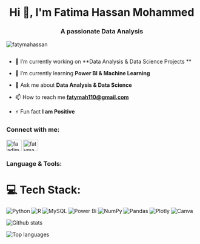 <h1 align="center">Hi 👋, I'm Fatima Hassan Mohammed</h1>
<h3 align="center">A passionate Data Analysis</h3>

<p align="left"> <img src="https://komarev.com/ghpvc/?username=fatymahassan&label=Profile%20views&color=0e75b6&style=flat" alt="fatymahassan" /> </p>

<p align="left"> <a href="https://twitter.com/" target="blank"><img src="https://img.shields.io/twitter/follow/?logo=twitter&style=for-the-badge" alt="" /></a> </p>

- 🔭 I’m currently working on **Data Analysis & Data Science Projects **

- 🌱 I’m currently learning **Power BI & Machine Learning**

- 💬 Ask me about **Data Analysis & Data Science**

- 📫 How to reach me **fatymah110@gmail.com**

- ⚡ Fun fact **I am Positive**



<h3 align="left">Connect with me:</h3>
<p align="left">
<a href="https://instagram.com/faadimu" target="blank"><img align="center" src="https://raw.githubusercontent.com/rahuldkjain/github-profile-readme-generator/master/src/images/icons/Social/instagram.svg" alt="faadimu" height="30" width="40" /></a>
 <a href="https://www.linkedin.com/in/fatymahassan/" target="blank"><img align="center" src="https://raw.githubusercontent.com/rahuldkjain/github-profile-readme-generator/master/src/images/icons/Social/linkedin.svg" alt="fatymahassan" height="30" width="40" /></a>
</p>
<h3 align="left">Language & Tools:</h3>

# 💻 Tech Stack:
![Python](https://img.shields.io/badge/python-3670A0?style=for-the-badge&logo=python&logoColor=ffdd54) ![R](https://img.shields.io/badge/r-%23276DC3.svg?style=for-the-badge&logo=r&logoColor=white) ![MySQL](https://img.shields.io/badge/mysql-4479A1.svg?style=for-the-badge&logo=mysql&logoColor=white) ![Power Bi](https://img.shields.io/badge/power_bi-F2C811?style=for-the-badge&logo=powerbi&logoColor=black) ![NumPy](https://img.shields.io/badge/numpy-%23013243.svg?style=for-the-badge&logo=numpy&logoColor=white) ![Pandas](https://img.shields.io/badge/pandas-%23150458.svg?style=for-the-badge&logo=pandas&logoColor=white) ![Plotly](https://img.shields.io/badge/Plotly-%233F4F75.svg?style=for-the-badge&logo=plotly&logoColor=white) ![Canva](https://img.shields.io/badge/Canva-%2300C4CC.svg?style=for-the-badge&logo=Canva&logoColor=white)




![Github stats](https://github-readme-stats.vercel.app/api?username=fatymaHassan&count_private=true&show_icons=true&theme=radical)

![Top languages](https://github-readme-stats.vercel.app/api/top-langs/?username=fatymaHassan&show_icons=true&theme=radical)
